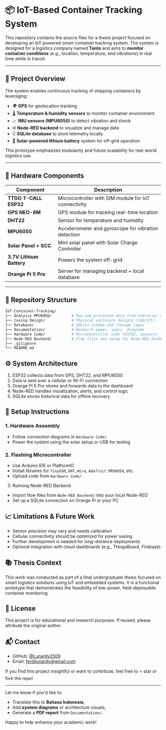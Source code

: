 # 📦 IoT-Based Container Tracking System

This repository contains the source files for a thesis project focused on developing an IoT-powered smart container tracking system. The system is designed for a logistics company named **Tanto** and aims to **monitor container conditions** (e.g., location, temperature, and vibrations) in real time while in transit.

---

## 🧠 Project Overview

The system enables continuous tracking of shipping containers by leveraging:

- 🌍 **GPS** for geolocation tracking
- 🌡️ **Temperature & humidity sensors** to monitor container environment
- 📈 **IMU sensors (MPU6050)** to detect vibration and shock
- 🌐 **Node-RED backend** to visualize and manage data
- 🗄️ **SQLite database** to store telemetry locally
- 🔋 **Solar-powered lithium battery** system for off-grid operation

This prototype emphasizes modularity and future scalability for real-world logistics use.

---

## 🔧 Hardware Components

| Component                  | Description                                           |
|---------------------------|-------------------------------------------------------|
| **TTGO T-CALL ESP32**     | Microcontroller with SIM module for IoT connectivity |
| **GPS NEO-8M**            | GPS module for tracking real-time location           |
| **DHT22**                 | Sensor for temperature and humidity                  |
| **MPU6050**               | Accelerometer and gyroscope for vibration detection  |
| **Solar Panel + SCC**     | Mini solar panel with Solar Charge Controller        |
| **3.7V Lithium Battery**  | Powers the system off-grid                           |
| **Orange Pi 5 Pro**       | Server for managing backend + local database         |

---

## 📂 Repository Structure

```bash
IoT-Container-Tracking/
├── Analysis MPU6050/         # Raw and processed data from vibration sensor
├── Casing Design/            # Physical enclosure designs (CAD/STL)
├── Database/                 # SQLite schema and storage logic
├── Documentation/            # Research paper, specs, diagrams
├── Hardware Code/            # Microcontroller code (ESP32, sensors)
├── Node-RED Backend/         # Flow files and setup for Node-RED dashboard
├── .gitignore
└── README.md
```

## ⚙️ System Architecture
1. ESP32 collects data from GPS, DHT22, and MPU6050
2. Data is sent over a cellular or Wi-Fi connection
3. Orange Pi 5 Pro stores and forwards data to the dashboard
4. Node-RED handles visualization, alerts, and control logic
5. SQLite stores historical data for offline recovery

## 🚀 Setup Instructions
### 1. Hardware Assembly
- Follow connection diagrams in `Hardware Code/`
- Power the system using the solar setup or USB for testing

### 2. Flashing Microcontroller
- Use Arduino IDE or PlatformIO
- Install libraries for `TinyGSM`, `DHT`, `Wire`, `Adafruit MPU6050`, etc.
- Upload code from `Hardware Code/`

3. Running Node-RED Backend
- Import flow files from `Node-RED Backend/` into your local Node-RED
- Set up a SQLite connection on Orange Pi or your PC

## 📈 Limitations & Future Work
- Sensor precision may vary and needs calibration
- Cellular connectivity should be optimized for power saving
- Further development is needed for long-distance deployments
- Optional integration with cloud dashboards (e.g., ThingsBoard, Firebase)

## 📚 Thesis Context
This work was conducted as part of a final undergraduate thesis focused on smart logistics solutions using IoT and embedded systems. It is a functional prototype that demonstrates the feasibility of low-power, field-deployable container monitoring.

## 🧾 License
This project is for educational and research purposes. If reused, please attribute the original author.

## 📬 Contact
- GitHub: [@Lunardy2509](https://github.com/Lunardy2509)
- Email: ferdilunardy@gmail.com

If you find this project insightful or want to contribute, feel free to ⭐️ star or fork the repo!

---

Let me know if you'd like to:
- Translate this to **Bahasa Indonesia**,
- Add **system diagrams** or architecture visuals,
- Generate a **PDF report** from `Documentation/`.

Happy to help enhance your academic work!
